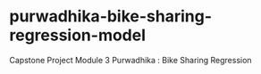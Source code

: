 # purwadhika-bike-sharing-regression-model
Capstone Project Module 3 Purwadhika : Bike Sharing Regression
